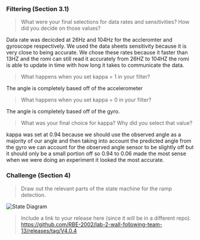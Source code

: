 ### Filtering (Section 3.1)

> What were your final selections for data rates and sensitivities? How did you decide on those values?

Data rate was decicded at 26Hz and 104Hz for the accleromter and gyroscope respectively.  We used the data sheets sensitivity because it is very close to being accurate.  We chose these rates because it faster than 13HZ and the romi can still read it accurately from 26HZ to 104HZ the romi is able to update in time with how long it takes to communicate the data.

> What happens when you set kappa = 1 in your filter?

The angle is completely based off of the accelerometer

> What happens when you set kappa = 0 in your filter?

The angle is completely based off of the gyro.

> What was your final choice for kappa? Why did you select that value?

kappa was set at 0.94 because we should use the observed angle as a majority of our angle and then taking into account the predicted angle from the gyro we can account for the observed angle sensor to be slightly off but it should only be a small portion off so 0.94 to 0.06 made the most sense when we were doing an experiment it looked the most accurate.

### Challenge (Section 4)

> Draw out the relevant parts of the state machine for the ramp detection.

![State Diagram](https://user-images.githubusercontent.com/114944956/202918960-f6ad4338-86d6-484a-88d1-ecaea1d4d5b0.jpg)

> Include a link to your release here (since it will be in a different repo).
> https://github.com/RBE-2002/lab-2-wall-following-team-13/releases/tag/V4.0.4
